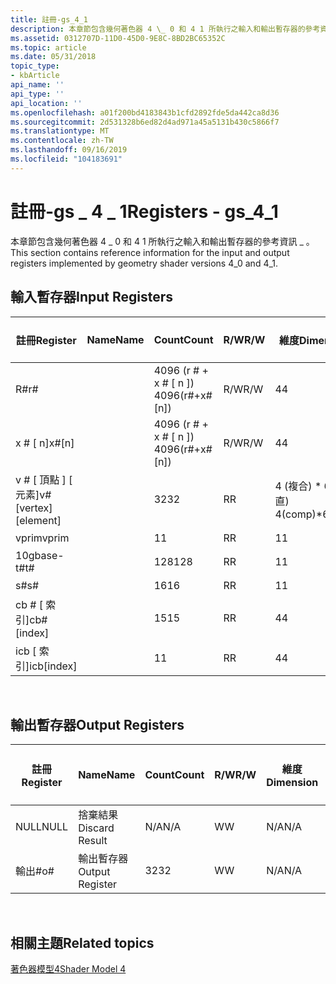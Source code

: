 ```yaml
---
title: 註冊-gs_4_1
description: 本章節包含幾何著色器 4 \_ 0 和 4 1 所執行之輸入和輸出暫存器的參考資訊 \_ 。
ms.assetid: 0312707D-11D0-45D0-9E8C-8BD2BC65352C
ms.topic: article
ms.date: 05/31/2018
topic_type:
- kbArticle
api_name: ''
api_type: ''
api_location: ''
ms.openlocfilehash: a01f200bd4183843b1cfd2892fde5da442ca8d36
ms.sourcegitcommit: 2d531328b6ed82d4ad971a45a5131b430c5866f7
ms.translationtype: MT
ms.contentlocale: zh-TW
ms.lasthandoff: 09/16/2019
ms.locfileid: "104183691"
---
```

# <a name="registers---gs_4_1"></a><span data-ttu-id="92e83-103">註冊-gs \_ 4 \_ 1</span><span class="sxs-lookup"><span data-stu-id="92e83-103">Registers - gs\_4\_1</span></span>

<span data-ttu-id="92e83-104">本章節包含幾何著色器 4 \_ 0 和 4 1 所執行之輸入和輸出暫存器的參考資訊 \_ 。</span><span class="sxs-lookup"><span data-stu-id="92e83-104">This section contains reference information for the input and output registers implemented by geometry shader versions 4\_0 and 4\_1.</span></span>

## <a name="input-registers"></a><span data-ttu-id="92e83-105">輸入暫存器</span><span class="sxs-lookup"><span data-stu-id="92e83-105">Input Registers</span></span>



| <span data-ttu-id="92e83-106">註冊</span><span class="sxs-lookup"><span data-stu-id="92e83-106">Register</span></span>                 | <span data-ttu-id="92e83-107">Name</span><span class="sxs-lookup"><span data-stu-id="92e83-107">Name</span></span> | <span data-ttu-id="92e83-108">Count</span><span class="sxs-lookup"><span data-stu-id="92e83-108">Count</span></span>              | <span data-ttu-id="92e83-109">R/W</span><span class="sxs-lookup"><span data-stu-id="92e83-109">R/W</span></span> | <span data-ttu-id="92e83-110">維度</span><span class="sxs-lookup"><span data-stu-id="92e83-110">Dimension</span></span>        | <span data-ttu-id="92e83-111">R 可編制索引\#</span><span class="sxs-lookup"><span data-stu-id="92e83-111">Indexable by r\#</span></span> | <span data-ttu-id="92e83-112">Defaults</span><span class="sxs-lookup"><span data-stu-id="92e83-112">Defaults</span></span> | <span data-ttu-id="92e83-113">需要 DCL</span><span class="sxs-lookup"><span data-stu-id="92e83-113">Requires DCL</span></span> |
|--------------------------|------|--------------------|-----|------------------|------------------|----------|--------------|
| <span data-ttu-id="92e83-114">R\#</span><span class="sxs-lookup"><span data-stu-id="92e83-114">r\#</span></span>                      |      | <span data-ttu-id="92e83-115">4096 (r \# + x \# \[ n \]) </span><span class="sxs-lookup"><span data-stu-id="92e83-115">4096(r\#+x\#\[n\])</span></span> | <span data-ttu-id="92e83-116">R/W</span><span class="sxs-lookup"><span data-stu-id="92e83-116">R/W</span></span> | <span data-ttu-id="92e83-117">4</span><span class="sxs-lookup"><span data-stu-id="92e83-117">4</span></span>                | <span data-ttu-id="92e83-118">否</span><span class="sxs-lookup"><span data-stu-id="92e83-118">No</span></span>               | <span data-ttu-id="92e83-119">None</span><span class="sxs-lookup"><span data-stu-id="92e83-119">None</span></span>     | <span data-ttu-id="92e83-120">Yes</span><span class="sxs-lookup"><span data-stu-id="92e83-120">Yes</span></span>          |
| <span data-ttu-id="92e83-121">x \# \[ n\]</span><span class="sxs-lookup"><span data-stu-id="92e83-121">x\#\[n\]</span></span>                 |      | <span data-ttu-id="92e83-122">4096 (r \# + x \# \[ n \]) </span><span class="sxs-lookup"><span data-stu-id="92e83-122">4096(r\#+x\#\[n\])</span></span> | <span data-ttu-id="92e83-123">R/W</span><span class="sxs-lookup"><span data-stu-id="92e83-123">R/W</span></span> | <span data-ttu-id="92e83-124">4</span><span class="sxs-lookup"><span data-stu-id="92e83-124">4</span></span>                | <span data-ttu-id="92e83-125">是</span><span class="sxs-lookup"><span data-stu-id="92e83-125">Yes</span></span>              | <span data-ttu-id="92e83-126">無</span><span class="sxs-lookup"><span data-stu-id="92e83-126">None</span></span>     | <span data-ttu-id="92e83-127">Yes</span><span class="sxs-lookup"><span data-stu-id="92e83-127">Yes</span></span>          |
| <span data-ttu-id="92e83-128">v \# \[ 頂點 \] \[ 元素\]</span><span class="sxs-lookup"><span data-stu-id="92e83-128">v\#\[vertex\]\[element\]</span></span> |      | <span data-ttu-id="92e83-129">32</span><span class="sxs-lookup"><span data-stu-id="92e83-129">32</span></span>                 | <span data-ttu-id="92e83-130">R</span><span class="sxs-lookup"><span data-stu-id="92e83-130">R</span></span>   | <span data-ttu-id="92e83-131">4 (複合) \* 6 (垂直) </span><span class="sxs-lookup"><span data-stu-id="92e83-131">4(comp)\*6(vert)</span></span> | <span data-ttu-id="92e83-132">Yes</span><span class="sxs-lookup"><span data-stu-id="92e83-132">Yes</span></span>              | <span data-ttu-id="92e83-133">無</span><span class="sxs-lookup"><span data-stu-id="92e83-133">None</span></span>     | <span data-ttu-id="92e83-134">Yes</span><span class="sxs-lookup"><span data-stu-id="92e83-134">Yes</span></span>          |
| <span data-ttu-id="92e83-135">vprim</span><span class="sxs-lookup"><span data-stu-id="92e83-135">vprim</span></span>                    |      | <span data-ttu-id="92e83-136">1</span><span class="sxs-lookup"><span data-stu-id="92e83-136">1</span></span>                  | <span data-ttu-id="92e83-137">R</span><span class="sxs-lookup"><span data-stu-id="92e83-137">R</span></span>   | <span data-ttu-id="92e83-138">1</span><span class="sxs-lookup"><span data-stu-id="92e83-138">1</span></span>                | <span data-ttu-id="92e83-139">否</span><span class="sxs-lookup"><span data-stu-id="92e83-139">No</span></span>               | <span data-ttu-id="92e83-140">None</span><span class="sxs-lookup"><span data-stu-id="92e83-140">None</span></span>     | <span data-ttu-id="92e83-141">Yes</span><span class="sxs-lookup"><span data-stu-id="92e83-141">Yes</span></span>          |
| <span data-ttu-id="92e83-142">10gbase-t\#</span><span class="sxs-lookup"><span data-stu-id="92e83-142">t\#</span></span>                      |      | <span data-ttu-id="92e83-143">128</span><span class="sxs-lookup"><span data-stu-id="92e83-143">128</span></span>                | <span data-ttu-id="92e83-144">R</span><span class="sxs-lookup"><span data-stu-id="92e83-144">R</span></span>   | <span data-ttu-id="92e83-145">1</span><span class="sxs-lookup"><span data-stu-id="92e83-145">1</span></span>                | <span data-ttu-id="92e83-146">否</span><span class="sxs-lookup"><span data-stu-id="92e83-146">No</span></span>               | <span data-ttu-id="92e83-147">None</span><span class="sxs-lookup"><span data-stu-id="92e83-147">None</span></span>     | <span data-ttu-id="92e83-148">Yes</span><span class="sxs-lookup"><span data-stu-id="92e83-148">Yes</span></span>          |
| <span data-ttu-id="92e83-149">s\#</span><span class="sxs-lookup"><span data-stu-id="92e83-149">s\#</span></span>                      |      | <span data-ttu-id="92e83-150">16</span><span class="sxs-lookup"><span data-stu-id="92e83-150">16</span></span>                 | <span data-ttu-id="92e83-151">R</span><span class="sxs-lookup"><span data-stu-id="92e83-151">R</span></span>   | <span data-ttu-id="92e83-152">1</span><span class="sxs-lookup"><span data-stu-id="92e83-152">1</span></span>                | <span data-ttu-id="92e83-153">否</span><span class="sxs-lookup"><span data-stu-id="92e83-153">No</span></span>               | <span data-ttu-id="92e83-154">None</span><span class="sxs-lookup"><span data-stu-id="92e83-154">None</span></span>     | <span data-ttu-id="92e83-155">Yes</span><span class="sxs-lookup"><span data-stu-id="92e83-155">Yes</span></span>          |
| <span data-ttu-id="92e83-156">cb \# \[ 索引\]</span><span class="sxs-lookup"><span data-stu-id="92e83-156">cb\#\[index\]</span></span>            |      | <span data-ttu-id="92e83-157">15</span><span class="sxs-lookup"><span data-stu-id="92e83-157">15</span></span>                 | <span data-ttu-id="92e83-158">R</span><span class="sxs-lookup"><span data-stu-id="92e83-158">R</span></span>   | <span data-ttu-id="92e83-159">4</span><span class="sxs-lookup"><span data-stu-id="92e83-159">4</span></span>                | <span data-ttu-id="92e83-160">是 (內容) </span><span class="sxs-lookup"><span data-stu-id="92e83-160">Yes(Contents)</span></span>    | <span data-ttu-id="92e83-161">無</span><span class="sxs-lookup"><span data-stu-id="92e83-161">None</span></span>     | <span data-ttu-id="92e83-162">Yes</span><span class="sxs-lookup"><span data-stu-id="92e83-162">Yes</span></span>          |
| <span data-ttu-id="92e83-163">icb \[ 索引\]</span><span class="sxs-lookup"><span data-stu-id="92e83-163">icb\[index\]</span></span>             |      | <span data-ttu-id="92e83-164">1</span><span class="sxs-lookup"><span data-stu-id="92e83-164">1</span></span>                  | <span data-ttu-id="92e83-165">R</span><span class="sxs-lookup"><span data-stu-id="92e83-165">R</span></span>   | <span data-ttu-id="92e83-166">4</span><span class="sxs-lookup"><span data-stu-id="92e83-166">4</span></span>                | <span data-ttu-id="92e83-167">是 (內容) </span><span class="sxs-lookup"><span data-stu-id="92e83-167">Yes(Contents)</span></span>    | <span data-ttu-id="92e83-168">無</span><span class="sxs-lookup"><span data-stu-id="92e83-168">None</span></span>     | <span data-ttu-id="92e83-169">Yes</span><span class="sxs-lookup"><span data-stu-id="92e83-169">Yes</span></span>          |



 

## <a name="output-registers"></a><span data-ttu-id="92e83-170">輸出暫存器</span><span class="sxs-lookup"><span data-stu-id="92e83-170">Output Registers</span></span>



| <span data-ttu-id="92e83-171">註冊</span><span class="sxs-lookup"><span data-stu-id="92e83-171">Register</span></span> | <span data-ttu-id="92e83-172">Name</span><span class="sxs-lookup"><span data-stu-id="92e83-172">Name</span></span>            | <span data-ttu-id="92e83-173">Count</span><span class="sxs-lookup"><span data-stu-id="92e83-173">Count</span></span> | <span data-ttu-id="92e83-174">R/W</span><span class="sxs-lookup"><span data-stu-id="92e83-174">R/W</span></span> | <span data-ttu-id="92e83-175">維度</span><span class="sxs-lookup"><span data-stu-id="92e83-175">Dimension</span></span> | <span data-ttu-id="92e83-176">R 可編制索引\#</span><span class="sxs-lookup"><span data-stu-id="92e83-176">Indexable by r\#</span></span> | <span data-ttu-id="92e83-177">Defaults</span><span class="sxs-lookup"><span data-stu-id="92e83-177">Defaults</span></span> | <span data-ttu-id="92e83-178">需要 DCL</span><span class="sxs-lookup"><span data-stu-id="92e83-178">Requires DCL</span></span> |
|----------|-----------------|-------|-----|-----------|------------------|----------|--------------|
| <span data-ttu-id="92e83-179">NULL</span><span class="sxs-lookup"><span data-stu-id="92e83-179">NULL</span></span>     | <span data-ttu-id="92e83-180">捨棄結果</span><span class="sxs-lookup"><span data-stu-id="92e83-180">Discard Result</span></span>  | <span data-ttu-id="92e83-181">N/A</span><span class="sxs-lookup"><span data-stu-id="92e83-181">N/A</span></span>   | <span data-ttu-id="92e83-182">W</span><span class="sxs-lookup"><span data-stu-id="92e83-182">W</span></span>   | <span data-ttu-id="92e83-183">N/A</span><span class="sxs-lookup"><span data-stu-id="92e83-183">N/A</span></span>       | <span data-ttu-id="92e83-184">N/A</span><span class="sxs-lookup"><span data-stu-id="92e83-184">N/A</span></span>              | <span data-ttu-id="92e83-185">N/A</span><span class="sxs-lookup"><span data-stu-id="92e83-185">N/A</span></span>      | <span data-ttu-id="92e83-186">否</span><span class="sxs-lookup"><span data-stu-id="92e83-186">No</span></span>           |
| <span data-ttu-id="92e83-187">輸出\#</span><span class="sxs-lookup"><span data-stu-id="92e83-187">o\#</span></span>      | <span data-ttu-id="92e83-188">輸出暫存器</span><span class="sxs-lookup"><span data-stu-id="92e83-188">Output Register</span></span> | <span data-ttu-id="92e83-189">32</span><span class="sxs-lookup"><span data-stu-id="92e83-189">32</span></span>    | <span data-ttu-id="92e83-190">W</span><span class="sxs-lookup"><span data-stu-id="92e83-190">W</span></span>   | <span data-ttu-id="92e83-191">N/A</span><span class="sxs-lookup"><span data-stu-id="92e83-191">N/A</span></span>       | <span data-ttu-id="92e83-192">N/A</span><span class="sxs-lookup"><span data-stu-id="92e83-192">N/A</span></span>              | <span data-ttu-id="92e83-193">4</span><span class="sxs-lookup"><span data-stu-id="92e83-193">4</span></span>        | <span data-ttu-id="92e83-194">是</span><span class="sxs-lookup"><span data-stu-id="92e83-194">Yes</span></span>          |



 

## <a name="related-topics"></a><span data-ttu-id="92e83-195">相關主題</span><span class="sxs-lookup"><span data-stu-id="92e83-195">Related topics</span></span>

<dl> <dt>

[<span data-ttu-id="92e83-196">著色器模型4</span><span class="sxs-lookup"><span data-stu-id="92e83-196">Shader Model 4</span></span>](dx-graphics-hlsl-sm4.md)
</dt> </dl>

 

 




